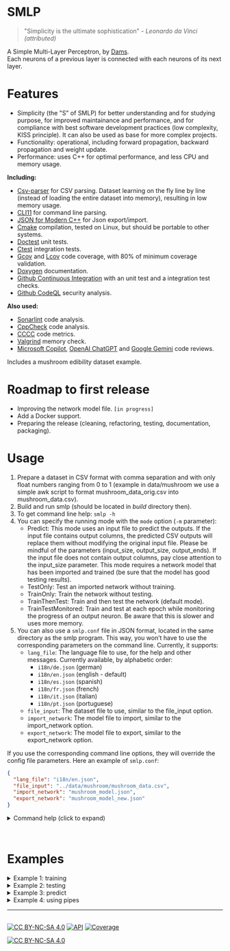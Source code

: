 # SMLP

> "Simplicity is the ultimate sophistication" _- Leonardo da Vinci (attributed)_

A Simple Multi-Layer Perceptron, by [Dams](https://dams-labs.net/).  
Each neurons of a previous layer is connected with each neurons of its next layer.

# Features

- Simplicity (the "S" of SMLP) for better understanding and for studying purpose, for improved maintainance and performance, and for compliance with best software development practices (low complexity, KISS principle). It can also be used as base for more complex projects.
- Functionality: operational, including forward propagation, backward propagation and weight update.
- Performance: uses C++ for optimal performance, and less CPU and memory usage.

**Including:**

- [Csv-parser](https://github.com/ashaduri/csv-parser) for CSV parsing. Dataset learning on the fly line by line (instead of loading the entire dataset into memory), resulting in low memory usage.
- [CLI11](https://github.com/CLIUtils/CLI11) for command line parsing.
- [JSON for Modern C++](https://github.com/nlohmann/json) for Json export/import.
- [Cmake](https://cmake.org) compilation, tested on Linux, but should be portable to other systems.
- [Doctest](https://github.com/doctest/doctest) unit tests.
- [Ctest](https://cmake.org/cmake/help/book/mastering-cmake/chapter/Testing%20With%20CMake%20and%20CTest.html) integration tests.
- [Gcov](https://gcc.gnu.org/onlinedocs/gcc/Gcov.html) and [Lcov](https://github.com/linux-test-project/lcov) code coverage, with 80% of minimum coverage validation.
- [Doxygen](https://www.doxygen.nl) documentation.
- [Github Continuous Integration](https://docs.github.com/en/actions/automating-builds-and-tests/about-continuous-integration) with an unit test and a integration test checks.
- [Github CodeQL](https://github.com/features/security/code) security analysis.

**Also used:**

- [Sonarlint](https://www.sonarsource.com/products/sonarlint) code analysis.
- [CppCheck](https://cppcheck.sourceforge.io/) code analysis.
- [CCCC](https://sarnold.github.io/cccc/CCCC_User_Guide.html) code metrics.
- [Valgrind](https://valgrind.org/) memory check.
- [Microsoft Copilot](https://www.microsoft.com/en-us/bing?ep=140&es=31&form=MA13FV), [OpenAI ChatGPT](https://chat.openai.com/) and [Google Gemini](https://gemini.google.com/) code reviews.

Includes a mushroom edibility dataset example.

# Roadmap to first release

- Improving the network model file. `[in progress]`
- Add a Docker support.
- Preparing the release (cleaning, refactoring, testing, documentation, packaging).

# Usage

1. Prepare a dataset in CSV format with comma separation and with only float numbers ranging from 0 to 1 (example in data/mushroom we use a simple awk script to format mushroom_data_orig.csv into mushroom_data.csv).
2. Build and run smlp (should be located in _build_ directory then).
3. To get command line help: `smlp -h`
4. You can specify the running mode with the `mode` option (`-m` parameter):
   - Predict: This mode uses an input file to predict the outputs. If the input file contains output columns, the predicted CSV outputs will replace them without modifying the original input file. Please be mindful of the parameters (input_size, output_size, output_ends). If the input file does not contain output columns, pay close attention to the input_size parameter. This mode requires a network model that has been imported and trained (be sure that the model has good testing results).
   - TestOnly: Test an imported network without training.
   - TrainOnly: Train the network without testing.
   - TrainThenTest: Train and then test the network (default mode).
   - TrainTestMonitored: Train and test at each epoch while monitoring the progress of an output neuron. Be aware that this is slower and uses more memory.
5. You can also use a `smlp.conf` file in JSON format, located in the same directory as the smlp program. This way, you won’t have to use the corresponding parameters on the command line. Currently, it supports:
   - `lang_file`: The language file to use, for the help and other messages. Currently available, by alphabetic order:
     - `i18n/de.json` (german)
     - `i18n/en.json` (english - default)
     - `i18n/es.json` (spanish)
     - `i18n/fr.json` (french)
     - `i18n/it.json` (italian)
     - `i18n/pt.json` (portuguese)
   - `file_input`: The dataset file to use, similar to the file_input option.
   - `import_network`: The model file to import, similar to the import_network option.
   - `export_network`: The model file to export, similar to the export_network option.

If you use the corresponding command line options, they will override the config file parameters. Here an example of `smlp.conf`:

```json
{
  "lang_file": "i18n/en.json",
  "file_input": "../data/mushroom/mushroom_data.csv",
  "import_network": "mushroom_model.json",
  "export_network": "mushroom_model_new.json"
}
```

<details>
<summary>Command help (click to expand)</summary>

```bash
$ ./smlp -h
SMLP - Simple Multilayer Perceptron
Usage: ./smlp [OPTIONS]

Options:
-h,--help Print this help message and exit
-i,--import_network TEXT:FILE
Import a network model instead of creating a new one. This must be a valid model filepath, specifically a file generated by SMLP. If this option is used, there is no need to specify layer parameters as they are included in the model.
-e,--export_network TEXT Export the network model after training. This must be a valid filepath. The exported model can be imported later, eliminating the need for retraining.
-f,--file_input TEXT:FILE Specify the data file to be used for training and testing.
-s,--input_size UINT:POSITIVE [0]
The numbers of input neurons
-o,--output_size UINT:POSITIVE [1]
The numbers of output neurons
-d,--hidden_size UINT:NONNEGATIVE [10]
The numbers of hidden neurons per hidden layer
-c,--hiddens_count UINT:NONNEGATIVE [1]
The count of hidden layers
-p,--epochs UINT:NONNEGATIVE [3]
The numbers of epochs retraining
-l,--learning_rate FLOAT:FLOAT in [0 - 1]:FLOAT [0.01]
The network training learning rate
-t,--output_ends Indicate that the output columns of the dataset are located at the end of the record.
By default smlp will look at the firsts columns
-r,--training_ratio FLOAT:FLOAT in [0 - 1]:FLOAT [0.7]
The training ratio of the file to switch between data for training and data for testing, should be around 0.7
-R,--training_ratio_line UINT:NONNEGATIVE [0]
The training ratio line number of the file to switch between data for training and data for testing, should be located at 70% of the file.
-m,--mode ENUM:value in {Predict->0,TestOnly->1,TrainOnly->2,TrainTestMonitored->3,TrainThenTest->4} OR {0,1,2,3,4} [4]
Select the running mode: - Predict:This mode uses an input file to predict the outputs.
If the input file contains output columns, the predicted CSV outputs will replace them without modifying the original input file.
Please be mindful of the parameters (input_size, output_size, output_ends). If the input file does not contain output columns, pay close attention to the input_size parameter.
This mode requires a network that has been imported and trained (be sure that the model has good testing results). - TestOnly: Test an imported network without training. - TrainOnly: Train the network without testing. - TrainThenTest: Train and then test the network (default). - TrainTestMonitored: Train and test at each epoch while monitoring the progress of an output neuron. Be aware that this is slower and uses more memory.
-n,--predict_mode ENUM:value in {CSV->0,NumberAndRaw->1,NumberOnly->2,RawOnly->3} OR {0,1,2,3} [0]
If using Predict mode, select the output render mode: - CSV: This will render the output(s) at the end or at the begining of the input line, depending of your output_ends option (default). - NumberAndRaw: This will show both the predicted output(s) numbers and their raw values. - NumberOnly: This will show only the predicted outputs number. - RawOnly: This will only show the output(s) raw values.
-y,--output_index_to_monitor UINT:NONNEGATIVE [1]
Indicate the output neuron index to monitor during a TrainTestMonitored mode. If index = 0 there will be no progress monitoring. Default is 1, the first neuron output.
-a,--hidden_activation_function ENUM:value in {ELU->0,LReLU->1,PReLU->2,ReLU->3,Sigmoid->4,Tanh->5} OR {0,1,2,3,4,5} [4]
Select the hidden neurons activation function: - ELU: Exponential Linear Units, require an hidden_activation_alpha parameter. - LReLU: Leaky ReLU. - PReLU: Parametric ReLU, require an hidden_activation_alpha_parameter. - ReLU: Rectified Linear Unit. - Sigmoid (default). - Tanh: Hyperbolic Tangent
-b,--output_activation_function ENUM:value in {ELU->0,LReLU->1,PReLU->2,ReLU->3,Sigmoid->4,Tanh->5} OR {0,1,2,3,4,5} [4]
Select the output neurons activation function: - ELU: Exponential Linear Units, require an output_activation_alpha parameter. - LReLU: Leaky ReLU. - PReLU: Parametric ReLU, require an output_activation_alpha parameter. - ReLU: Rectified Linear Unit. - Sigmoid (default). - Tanh: Hyperbolic Tangent
-A,--hidden_activation_alpha FLOAT:FLOAT in [-100 - 100] [0.1]
The alpha parameter value for ELU and PReLU activation functions on hidden layers
-B,--output_activation_alpha FLOAT:FLOAT in [-100 - 100] [0.1]
The alpha parameter value for ELU and PReLU activation functions on output layer
-H,--enable_http Enable the HTTP service
-P,--http_port UINT:NONNEGATIVE [8080]
Set the HTTP service port
-x,--disable_stdin Disable stdin input like command pipes and interactive testing
-v,--version Show current version
-V,--verbose Verbose logs

```

</details>

&nbsp;

# Examples

<details>
<summary>Example 1: training</summary>

Training a new MLP with the mushroom dataset, 20 inputs (-s), 1 output (-o), 12 neurons by hidden layers (-d), 1 hidden layer (-c), during 100 epochs (-p), output at beginning of the dataset (no -t), with a ReLU activation function on hidden layer (-a) and with monitored tests (-m). Then exporting the model to myMushroomMLP.json after the training (-e).

`smlp -e myMushroomMLP.json -f ../data/mushroom/mushroom_data.csv -s 20 -o 1 -d 12 -c 1 -p 100 -a ReLU -m TrainTestMonitored`

Output:

```

...
[2023-11-06 14:58:26] [INFO] Training epoch 93/100... testing... acc(lah)[87 85 82] conv(01t)[84 99 91]
[2023-11-06 14:58:28] [INFO] Training epoch 94/100... testing... acc(lah)[84 81 78] conv(01t)[78 1e+02 88]
[2023-11-06 14:58:30] [INFO] Training epoch 95/100... testing... acc(lah)[84 81 79] conv(01t)[78 1e+02 88]
[2023-11-06 14:58:41] [INFO] Training epoch 96/100... testing... acc(lah)[84 81 79] conv(01t)[78 1e+02 88]
[2023-11-06 14:58:43] [INFO] Training epoch 97/100... testing... acc(lah)[84 81 79] conv(01t)[78 1e+02 88]
[2023-11-06 14:58:45] [INFO] Training epoch 98/100... testing... acc(lah)[84 82 79] conv(01t)[79 99 88]
[2023-11-06 14:58:47] [INFO] Training epoch 99/100... testing... acc(lah)[84 82 79] conv(01t)[79 1e+02 88]
[2023-11-06 14:58:49] [INFO] Training epoch 100/100... testing... acc(lah)[85 83 80] conv(01t)[80 99 89]
[2023-11-06 14:58:51] [INFO] Elapsed time: 292.32s
[2023-11-06 14:58:51] [INFO] Testing results:
Low accuracy (correct at 70%): 84.8%
Avg accuracy (correct at 80%): 82.8%
High accuracy (correct at 90%): 79.6%
Good convergence toward zero: 80.1% (8183/10215)
Good convergence toward one: 99.4% (8057/8106)
Good convergence total: 88.6% (16240/18321)

[2023-11-06 14:58:51] [INFO] Exporting network model to myMushroomMLP.json...

```

</details>

<details>
<summary>Example 2: testing</summary>

Importing the previous myMushroomMLP.json and testing it with the mushroom dataset.

`smlp -i myMushroomMLP.json -f ../data/mushroom/mushroom_data.csv -m TestOnly`

Output:

```

[2023-11-06 15:00:13] [INFO] Importing network model from myMushroomMLP.json...
[2023-11-06 15:00:13] [INFO] Testing, using file ../data/mushroom/mushroom_data.csv
Testing results:
Low accuracy (correct at 70%): 84.8%
Avg accuracy (correct at 80%): 82.8%
High accuracy (correct at 90%): 79.6%

```

</details>

<details>
<summary>Example 3: predict</summary>

Using a new data file that doesn't have outputs to predict the outputs with our previous mushroom mlp model.
`smlp -i myMushroomMLP.json -f ../data/mushroom/mushroom_data_to_predict.csv -m Predict`

mushroom_data_to_predict.csv:

```

0.08,0.43,0.90,0.42,1.00,0.62,0.33,0.38,0.10,0.07,0.00,0.00,0.38,0.00,0.00,1.00,0.92,0.00,1.00,0.00
0.01,0.57,0.90,0.25,1.00,0.00,0.67,0.92,0.09,0.02,0.00,0.00,0.62,0.00,0.00,1.00,0.92,0.00,1.00,0.00
0.07,0.57,0.00,0.25,1.00,0.38,0.33,0.62,0.11,0.07,0.14,0.00,0.08,0.00,0.00,1.00,0.92,0.00,0.25,0.00
0.09,0.57,0.00,0.67,1.00,0.62,0.33,0.62,0.13,0.20,0.00,0.00,0.62,0.00,0.00,1.00,0.92,0.00,0.38,0.00
0.16,0.71,0.40,0.08,1.00,0.38,0.33,0.69,0.12,0.20,0.00,0.64,0.08,0.00,0.00,1.00,0.92,0.00,1.00,0.00
0.06,0.14,0.40,1.00,1.00,0.50,0.00,0.69,0.17,0.06,0.00,0.00,0.92,0.00,0.00,1.00,0.92,0.00,0.12,0.00
0.02,0.43,0.20,0.08,1.00,0.38,0.67,0.08,0.04,0.02,0.00,0.36,0.08,0.00,0.00,1.00,0.92,0.00,0.62,0.00
0.09,1.00,0.70,0.75,1.00,0.00,0.33,0.85,0.03,0.09,0.00,0.00,0.08,0.00,0.00,1.00,0.92,0.00,1.00,0.00
0.07,0.71,0.00,0.08,0.50,0.38,0.33,0.69,0.10,0.06,0.00,0.00,0.54,0.00,0.00,1.00,0.92,0.00,1.00,0.00
0.06,0.43,0.00,0.75,1.00,0.12,0.33,0.62,0.11,0.09,0.00,0.00,0.23,0.00,0.00,1.00,0.92,0.00,1.00,0.00

```

Output:

```

1,0.08,0.43,0.9,0.42,1,0.62,0.33,0.38,0.1,0.07,0,0,0.38,0,0,1,0.92,0,1,0
1,0.01,0.57,0.9,0.25,1,0,0.67,0.92,0.09,0.02,0,0,0.62,0,0,1,0.92,0,1,0
0,0.07,0.57,0,0.25,1,0.38,0.33,0.62,0.11,0.07,0.14,0,0.08,0,0,1,0.92,0,0.25,0
1,0.09,0.57,0,0.67,1,0.62,0.33,0.62,0.13,0.2,0,0,0.62,0,0,1,0.92,0,0.38,0
1,0.16,0.71,0.4,0.08,1,0.38,0.33,0.69,0.12,0.2,0,0.64,0.08,0,0,1,0.92,0,1,0
0,0.06,0.14,0.4,1,1,0.5,0,0.69,0.17,0.06,0,0,0.92,0,0,1,0.92,0,0.12,0
0,0.02,0.43,0.2,0.08,1,0.38,0.67,0.08,0.04,0.02,0,0.36,0.08,0,0,1,0.92,0,0.62,0
1,0.09,1,0.7,0.75,1,0,0.33,0.85,0.03,0.09,0,0,0.08,0,0,1,0.92,0,1,0
0,0.07,0.71,0,0.08,0.5,0.38,0.33,0.69,0.1,0.06,0,0,0.54,0,0,1,0.92,0,1,0
1,0.06,0.43,0,0.75,1,0.12,0.33,0.62,0.11,0.09,0,0,0.23,0,0,1,0.92,0,1,0

```

The first column represents the predicted result: 1 signifies that the mushroom is likely edible, while 0 indicates it is likely not edible. These predictions are made with an accuracy of 80%, meaning that there is an 80% confidence in these predictions. However, caution is advised. While we can strive to improve the accuracy of the model, it’s important to remember that predictions are inherently probabilistic and will never reach 100% certainty, mirroring the inherent uncertainties of real life.

</details>

<details>
<summary>Example 4: using pipes</summary>

You can chain commands with pipes. This allows you to, for example, have a parser command before predicting the data with a neural network, and then chain the output with another command. Please note that when using pipes, you should use the `-R,--training_ratio_line` option instead of `training_ratio`. Also, be aware that there’s no `epoch` option available with pipes. However, you can use a loop in a script for that purpose.
Here some examples:

```bash
# create a new network model
$ cat ../data/mushroom/mushroom_data.csv | ./smlp -e mushroom_model.json -s 20 -o 1 -d 12 -c 1 -R 40000 -a ReLU -m TrainTestMonitored
[2023-11-17 20:56:16] [INFO] Training...testing... acc(lah)[30 13 5.1]

# train the network model again, the model accuracy (low, average, high) increase
$ cat ../data/mushroom/mushroom_data.csv | ./smlp -i mushroom_model.json -e mushroom_model.json -R 40000 -m TrainTestMonitored
[2023-11-17 21:00:14] [INFO] Training...testing... acc(lah)[52 36 20]

# test the model with some data (here the last 1000 lines) that shouldn't have been used during the training:
$ tail -n 1000 ../data/mushroom/mushroom_data.csv | ./smlp -i mushroom_model.json -R 40000 -m TestOnly

# train then test the model (no monitored):
$ cat ../data/mushroom/mushroom_data.csv | ./smlp -i mushroom_model.json -e mushroom_model.json -R 40000 -m TrainThenTest

# just train the model with the first 40000 lines (for the whole file, don't use the -R parameter), no test:
$ cat ../data/mushroom/mushroom_data.csv | ./smlp -i mushroom_model.json -e mushroom_model.json -R 40000 -m TrainOnly

# do some prediction then chain the output with another command, for example here to train a new model.
$ cat ../data/mushroom/mushroom_data_to_predict.csv | ./smlp -i mushroom_model.json -m Predict | ./smlp -e new_model.json -s 20 -o 1 -d 12 -c 1 -R 40000 -a ReLU -m TrainTestMonitored
```

</details>

---

[cc-by-nc-sa]: http://creativecommons.org/licenses/by-nc-sa/4.0/
[cc-by-nc-sa-image]: https://licensebuttons.net/l/by-nc-sa/4.0/88x31.png
[cc-by-nc-sa-shield]: https://img.shields.io/badge/License-CC%20BY--NC--SA%204.0-lightgrey.svg

&nbsp;  
[![CC BY-NC-SA 4.0][cc-by-nc-sa-shield]][cc-by-nc-sa]
[![API](https://img.shields.io/badge/API-Documentation-blue)](https://obewan.github.io/SMLP/api/)
[![Coverage](https://img.shields.io/badge/dynamic/json?url=https%3A%2F%2Fobewan.github.io%2FSMLP%2Fcoverage%2Fcoverage.json&query=coverage&label=coverage&color=green)](https://obewan.github.io/SMLP/coverage/html/)

[![CC BY-NC-SA 4.0][cc-by-nc-sa-image]][cc-by-nc-sa]
